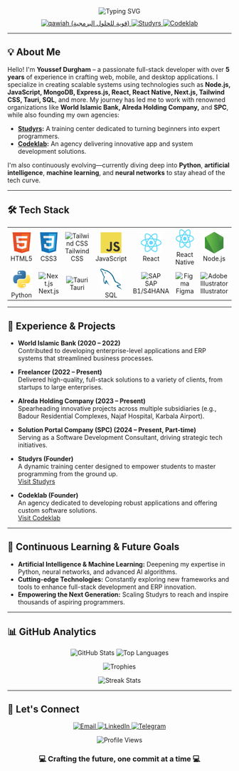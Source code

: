<div align="center">
  <!-- Animated Typing Effect -->
  <img src="https://readme-typing-svg.herokuapp.com?font=Fira+Code&size=30&duration=3000&pause=500&color=F76C6C&center=true&vCenter=true&width=600&lines=Youssef+Durgham;Full-Stack+Developer;ERP+Specialist;Tech+Entrepreneur" alt="Typing SVG" />
</div>

<div align="center" style="margin-top: 10px;">
  <!-- Founder / Agency Badges -->
  <a href="http://www.qawiah.com">
    <img src="https://img.shields.io/badge/Founder-qawiah%20🚀-0366d6?style=for-the-badge&logo=react" alt="qawiah (قوية للحلول البرمجية)">
  </a>
  <a href="https://www.studyrs.com">
    <img src="https://img.shields.io/badge/Founder-Studyrs%20📚-0366d6?style=for-the-badge&logo=javascript" alt="Studyrs">
  </a>
  <a href="https://www.codeklab.com">
    <img src="https://img.shields.io/badge/Founder-Codeklab%20💻-0366d6?style=for-the-badge&logo=visualstudiocode" alt="Codeklab">
  </a>
</div>

---

## 💡 About Me

Hello! I'm **Youssef Durgham** – a passionate full-stack developer with over **5 years** of experience in crafting web, mobile, and desktop applications. I specialize in creating scalable systems using technologies such as **Node.js, JavaScript, MongoDB, Express.js, React, React Native, Next.js, Tailwind CSS, Tauri, SQL**, and more. My journey has led me to work with renowned organizations like **World Islamic Bank, Alreda Holding Company,** and **SPC**, while also founding my own agencies:

- **[Studyrs](https://www.studyrs.com):** A training center dedicated to turning beginners into expert programmers.
- **[Codeklab](https://www.codeklab.com):** An agency delivering innovative app and system development solutions.

I'm also continuously evolving—currently diving deep into **Python**, **artificial intelligence**, **machine learning**, and **neural networks** to stay ahead of the tech curve.

---

## 🛠️ Tech Stack

<table>
  <tr>
    <td align="center" width="96">
      <img src="https://raw.githubusercontent.com/devicons/devicon/master/icons/html5/html5-original.svg" width="48" height="48" alt="HTML5" /><br>
      HTML5
    </td>
    <td align="center" width="96">
      <img src="https://raw.githubusercontent.com/devicons/devicon/master/icons/css3/css3-original.svg" width="48" height="48" alt="CSS3" /><br>
      CSS3
    </td>
    <td align="center" width="96">
      <img src="https://www.vectorlogo.zone/logos/tailwindcss/tailwindcss-icon.svg" width="48" height="48" alt="Tailwind CSS" /><br>
      Tailwind CSS
    </td>
    <td align="center" width="96">
      <img src="https://raw.githubusercontent.com/devicons/devicon/master/icons/javascript/javascript-original.svg" width="48" height="48" alt="JavaScript" /><br>
      JavaScript
    </td>
    <td align="center" width="96">
      <img src="https://raw.githubusercontent.com/devicons/devicon/master/icons/react/react-original.svg" width="48" height="48" alt="React" /><br>
      React
    </td>
    <td align="center" width="96">
      <img src="https://raw.githubusercontent.com/devicons/devicon/master/icons/react/react-original.svg" width="48" height="48" alt="React Native" /><br>
      React Native
    </td>
    <td align="center" width="96">
      <img src="https://raw.githubusercontent.com/devicons/devicon/master/icons/nodejs/nodejs-original.svg" width="48" height="48" alt="Node.js" /><br>
      Node.js
    </td>
    <td align="center" width="96">
      <img src="https://raw.githubusercontent.com/devicons/devicon/master/icons/mongodb/mongodb-original.svg" width="48" height="48" alt="MongoDB" /><br>
      MongoDB
    </td>
  </tr>
  <tr>
    <td align="center" width="96">
      <img src="https://raw.githubusercontent.com/devicons/devicon/master/icons/python/python-original.svg" width="48" height="48" alt="Python" /><br>
      Python
    </td>
    <td align="center" width="96">
      <img src="https://upload.wikimedia.org/wikipedia/commons/8/8e/Nextjs-logo.svg" width="48" height="48" alt="Next.js" /><br>
      Next.js
    </td>
    <td align="center" width="96">
      <img src="https://tauri.app/_astro/logo.DCjQDXhk.svg" width="48" height="48" alt="Tauri" /><br>
      Tauri
    </td>
    <td align="center" width="96">
      <img src="https://raw.githubusercontent.com/devicons/devicon/master/icons/mysql/mysql-original.svg" width="48" height="48" alt="SQL" /><br>
      SQL
    </td>
    <td align="center" width="96">
      <img src="https://www.vectorlogo.zone/logos/sap/sap-icon.svg" width="48" height="48" alt="SAP" /><br>
      SAP B1/S4HANA
    </td>
    <td align="center" width="96">
      <img src="https://upload.wikimedia.org/wikipedia/commons/3/33/Figma-logo.svg" width="48" height="48" alt="Figma" /><br>
      Figma
    </td>
    <td align="center" width="96">
      <img src="https://upload.wikimedia.org/wikipedia/commons/f/fb/Adobe_Illustrator_CC_icon.svg" width="48" height="48" alt="Adobe Illustrator" /><br>
      Illustrator
    </td>
    <td align="center" width="96">
      <!-- Placeholder for Procreate; replace URL if you have a better icon -->
      <img src="https://upload.wikimedia.org/wikipedia/commons/4/44/Procreate_Logo.png" width="48" height="48" alt="Procreate" /><br>
      Procreate
    </td>
  </tr>
</table>

---

## 🚀 Experience & Projects

- **World Islamic Bank (2020 – 2022)**  
  Contributed to developing enterprise-level applications and ERP systems that streamlined business processes.

- **Freelancer (2022 – Present)**  
  Delivered high-quality, full-stack solutions to a variety of clients, from startups to large enterprises.

- **Alreda Holding Company (2023 – Present)**  
  Spearheading innovative projects across multiple subsidiaries (e.g., Badour Residential Complexes, Najaf Hospital, Karbala Airport).

- **Solution Portal Company (SPC) (2024 – Present, Part-time)**  
  Serving as a Software Development Consultant, driving strategic tech initiatives.

- **Studyrs (Founder)**  
  A dynamic training center designed to empower students to master programming from the ground up.  
  [Visit Studyrs](https://www.studyrs.com)

- **Codeklab (Founder)**  
  An agency dedicated to developing robust applications and offering custom software solutions.  
  [Visit Codeklab](https://www.codeklab.com)

---

## 🌱 Continuous Learning & Future Goals

- **Artificial Intelligence & Machine Learning:** Deepening my expertise in Python, neural networks, and advanced AI algorithms.
- **Cutting-edge Technologies:** Constantly exploring new frameworks and tools to enhance full-stack development and ERP innovation.
- **Empowering the Next Generation:** Scaling Studyrs to reach and inspire thousands of aspiring programmers.

---

## 📊 GitHub Analytics

<p align="center">
  <img height="180em" src="https://github-readme-stats-eight-theta.vercel.app/api?username=youssef-durgham&show_icons=true&theme=algolia&include_all_commits=true&count_private=true" alt="GitHub Stats"/>
  <img height="180em" src="https://github-readme-stats-eight-theta.vercel.app/api/top-langs/?username=youssef-durgham&layout=compact&langs_count=8&theme=algolia" alt="Top Languages"/>
</p>
<p align="center">
  <img src="https://github-profile-trophy.vercel.app/?username=youssef-durgham&margin-w=5&theme=algolia" alt="Trophies"/>
</p>
<p align="center">
  <img src="https://github-readme-streak-stats.herokuapp.com/?user=youssef-durgham&theme=algolia" alt="Streak Stats"/>
</p>

---

## 🤝 Let's Connect

<p align="center">
  <a href="mailto:hello@codeklab.com">
    <img src="https://img.shields.io/badge/Email-D14836?style=for-the-badge&logo=gmail&logoColor=white" alt="Email">
  </a>
  <a href="https://www.linkedin.com/in/youssef-durgham">
    <img src="https://img.shields.io/badge/LinkedIn-0077B5?style=for-the-badge&logo=linkedin&logoColor=white" alt="LinkedIn">
  </a>
  <a href="https://t.me/youssefDurgham">
    <img src="https://img.shields.io/badge/Telegram-2CA5E0?style=for-the-badge&logo=telegram&logoColor=white" alt="Telegram">
  </a>
</p>

<p align="center">
  <img src="https://komarev.com/ghpvc/?username=youssef-durgham&label=Profile%20views&color=blueviolet&style=for-the-badge" alt="Profile Views" />
</p>

<h3 align="center">💻 Crafting the future, one commit at a time 💻</h3>
